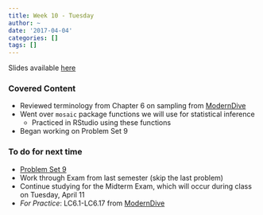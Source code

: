 ```yaml
---
title: Week 10 - Tuesday
author: ~
date: '2017-04-04'
categories: []
tags: []
---
```


Slides available [here](http://ismayc.github.io/soc301_s2017/slides/slide_deck.html#week10t)


### Covered Content
- Reviewed terminology from Chapter 6 on sampling from [ModernDive](https://ismayc.github.io/moderndiver-book/6-sim.html)
- Went over `mosaic` package functions we will use for statistical inference
  - Practiced in RStudio using these functions
- Began working on Problem Set 9


### To do for next time

- [Problem Set 9](http://ismayc.github.io/soc301_s2017/problem-sets/index.html#ps9)
- Work through Exam from last semester (skip the last problem)
- Continue studying for the Midterm Exam, which will occur during class on Tuesday, April 11
- *For Practice*: LC6.1-LC6.17 from [ModernDive](https://ismayc.github.io/moderndiver-book/6-sim.html)